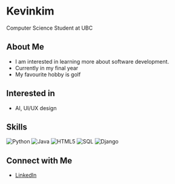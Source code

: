 # Kevinkim

Computer Science Student at UBC

## About Me
- I am interested in learning more about software development.
- Currently in my final year
- My favourite hobby is golf

## Interested in
- AI, UI/UX design

## Skills
![Python](https://img.shields.io/badge/Python-3776AB?style=for-the-badge&logo=python&logoColor=white)
![Java](https://img.shields.io/badge/Java-007396?style=for-the-badge&logo=java&logoColor=white)
![HTML5](https://img.shields.io/badge/HTML5-E34F26?style=for-the-badge&logo=html5&logoColor=white)
![SQL](https://img.shields.io/badge/SQL-4479A1?style=for-the-badge&logo=sql&logoColor=white)
![Django](https://img.shields.io/badge/Django-092E20?style=for-the-badge&logo=django&logoColor=white)


## Connect with Me
- [LinkedIn](https://www.linkedin.com/in/kanghyun-kim-a06170250/)
